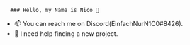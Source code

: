       ### Hello, my Name is Nico 👋
- 📫 You can reach me on Discord(EinfachNurN1C0#8426).
- 🤔 I need help finding a new project.
